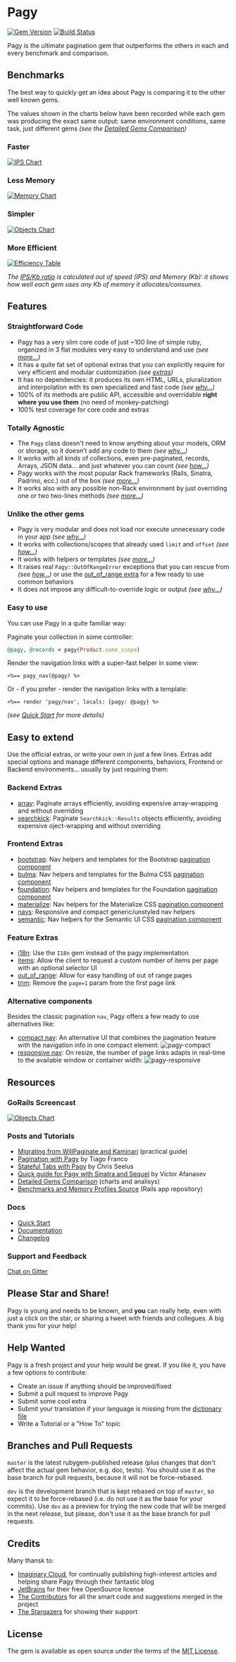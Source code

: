 # Pagy

[![Gem Version](https://badge.fury.io/rb/pagy.svg)](https://badge.fury.io/rb/pagy) [![Build Status](https://travis-ci.org/ddnexus/pagy.svg?branch=master)](https://travis-ci.org/ddnexus/pagy)

Pagy is the ultimate pagination gem that outperforms the others in each and every benchmark and comparison.

## Benchmarks

The best way to quickly get an idea about Pagy is comparing it to the other well known gems.

The values shown in the charts below have been recorded while each gem was producing the exact same output: same environment conditions, same task, just different gems _(see the [Detailed Gems Comparison](http://ddnexus.github.io/pagination-comparison/gems.html))_

### Faster

[![IPS Chart](docs/assets/images/ips-chart.png)](https://ddnexus.github.io/pagination-comparison/gems.html#ips-benchmark)

### Less Memory

[![Memory Chart](docs/assets/images/memory-chart.png)](https://ddnexus.github.io/pagination-comparison/gems.html#memory-profile)

### Simpler

[![Objects Chart](docs/assets/images/objects-chart.png)](https://ddnexus.github.io/pagination-comparison/gems.html#memory-profile)

### More Efficient

[![Efficiency Table](docs/assets/images/efficiency-table.png)](https://ddnexus.github.io/pagination-comparison/gems.html#efficiency-ratio)

_The [IPS/Kb ratio](http://ddnexus.github.io/pagination-comparison/gems.html#efficiency-ratio) is calculated out of speed (IPS) and Memory (Kb): it shows how well each gem uses any Kb of memory it allocates/consumes._

## Features

### Straightforward Code

- Pagy has a very slim core code of just ~100 line of simple ruby, organized in 3 flat modules very easy to understand and use _(see [more...](https://ddnexus.github.io/pagy/api))_
- It has a quite fat set of optional extras that you can explicitly require for very efficient and modular customization _(see [extras](https://ddnexus.github.io/extras.md))_
- It has no dependencies: it produces its own HTML, URLs, pluralization and interpolation with its own specialized and fast code _(see [why...](https://ddnexus.github.io/pagy/index#specialized-code-instead-of-generic-helpers))_
- 100% of its methods are public API, accessible and overridable **right where you use them** (no need of monkey-patching)
- 100% test coverage for core code and extras

### Totally Agnostic

- The `Pagy` class doesn't need to know anything about your models, ORM or storage, so it doesn't add any code to them _(see [why...](https://ddnexus.github.io/pagy/index#stay-away-from-the-models))_
- It works with all kinds of collections, even pre-paginated, records, Arrays, JSON data... and just whatever you can count _(see [how...](https://ddnexus.github.io/pagy/how-to#paginate-any-collection))_
- Pagy works with the most popular Rack frameworks (Rails, Sinatra, Padrino, ecc.) out of the box _(see [more...](https://ddnexus.github.io/pagy/how-to#environment-assumptions))_
- It works also with any possible non-Rack environment by just overriding one or two two-lines methods _(see [more...](https://ddnexus.github.io/pagy/how-to#environment-assumptions))_

### Unlike the other gems

- Pagy is very modular and does not load nor execute unnecessary code in your app _(see [why...](https://ddnexus.github.io/pagy/how-to#global-configuration))_
- It works with collections/scopes that already used `limit` and `offset` _(see [how...](https://ddnexus.github.io/pagy/how-to#paginate-a-pre-offsetted-and-pre-limited-collection))_
- It works with helpers or templates _(see [more...](https://ddnexus.github.io/pagy/how-to#using-templates))_
- It raises real `Pagy::OutOfRangeError` exceptions that you can rescue from _(see [how...](https://ddnexus.github.io/pagy/how-to#handling-pagyoutofrangeerror-exception))_ or use the [out_of_range extra](http://ddnexus.github.io/pagy/extras/out_of_range) for a few ready to use common behaviors
- It does not impose any difficult-to-override logic or output _(see [why...](https://ddnexus.github.io/pagy/index#really-easy-to-customize))_

### Easy to use

You can use Pagy in a quite familiar way:

Paginate your collection in some controller:

```ruby
@pagy, @records = pagy(Product.some_scope)
```

Render the navigation links with a super-fast helper in some view:

```erb
<%== pagy_nav(@pagy) %>
```

Or - if you prefer - render the navigation links with a template:

```erb
<%== render 'pagy/nav', locals: {pagy: @pagy} %>
```

_(see [Quick Start](https://ddnexus.github.io/pagy/how-to#quick-start) for more details)_

## Easy to extend

Use the official extras, or write your own in just a few lines. Extras add special options and manage different components, behaviors, Frontend or Backend environments... usually by just requiring them:

### Backend Extras

- [array](http://ddnexus.github.io/pagy/extras/array): Paginate arrays efficiently, avoiding expensive array-wrapping and without overriding
- [searchkick](http://ddnexus.github.io/pagy/extras/searchkick): Paginate `Searchkick::Results` objects efficiently, avoiding expensive oject-wrapping and without overriding

### Frontend Extras

- [bootstrap](http://ddnexus.github.io/pagy/extras/bootstrap): Nav helpers and templates for the Bootstrap [pagination component](https://getbootstrap.com/docs/4.1/components/pagination)
- [bulma](http://ddnexus.github.io/pagy/extras/bulma): Nav helpers and templates for the Bulma CSS [pagination component](https://bulma.io/documentation/components/pagination)
- [foundation](http://ddnexus.github.io/pagy/extras/foundation): Nav helpers and templates for the Foundation [pagination component](https://foundation.zurb.com/sites/docs/pagination.html)
- [materialize](http://ddnexus.github.io/pagy/extras/materialize): Nav helpers for the Materialize CSS [pagination component](https://materializecss.com/pagination.html)
- [navs](http://ddnexus.github.io/pagy/extras/navs): Responsive and compact generic/unstyled nav helpers
- [semantic](http://ddnexus.github.io/pagy/extras/semantic): Nav helpers for the Semantic UI CSS [pagination component](https://semantic-ui.com/collections/menu.html)

### Feature Extras

- [i18n](http://ddnexus.github.io/pagy/extras/i18n): Use the `I18n` gem instead of the pagy implementation
- [items](http://ddnexus.github.io/pagy/extras/items): Allow the client to request a custom number of items per page with an optional selector UI
- [out_of_range](http://ddnexus.github.io/pagy/extras/out_of_range): Allow for easy handling of out of range pages
- [trim](http://ddnexus.github.io/pagy/extras/trim): Remove the `page=1` param from the first page link

### Alternative components

Besides the classic pagination `nav`, Pagy offers a few ready to use alternatives like:

- [compact nav](http://ddnexus.github.io/pagy/extras/navs#compact-navs): An alternative UI that combines the pagination feature with the navigation info in one compact element: ![pagy-compact](docs/assets/images/pagy-compact-w.png)
- [responsive nav](http://ddnexus.github.io/pagy/extras/navs#responsive-navs): On resize, the number of page links adapts in real-time to the available window or container width: ![pagy-responsive](docs/assets/images/pagy-responsive-w.png)

## Resources

### GoRails Screencast

[![Objects Chart](docs/assets/images/gorails-thumbnail-w360.png)](https://gorails.com/episodes/pagination-with-pagy-gem?autoplay=1)

### Posts and Tutorials

- [Migrating from WillPaginate and Kaminari](https://ddnexus.github.io/pagy/migration-tips) (practical guide)
- [Pagination with Pagy](https://www.imaginarycloud.com/blog/paginating-ruby-on-rails-apps-with-pagy) by Tiago Franco
- [Stateful Tabs with Pagy](https://www.imaginarycloud.com/blog/how-to-paginate-ruby-on-rails-apps-with-pagy) by Chris Seelus
- [Quick guide for Pagy with Sinatra and Sequel](https://medium.com/@vfreefly/how-to-use-pagy-with-sequel-and-sinatra-157dfec1c417) by Victor Afanasev
- [Detailed Gems Comparison](https://ddnexus.github.io/pagination-comparison/gems.html) (charts and analisys)
- [Benchmarks and Memory Profiles Source](http://github.com/ddnexus/pagination-comparison) (Rails app repository)

### Docs

- [Quick Start](https://ddnexus.github.io/pagy/how-to#quick-start)
- [Documentation](https://ddnexus.github.io/pagy/index)
- [Changelog](https://github.com/ddnexus/pagy/blob/master/CHANGELOG.md)

### Support and Feedback

[Chat on Gitter](https://gitter.im/ruby-pagy/Lobby)


## Please Star and Share!

Pagy is young and needs to be known, and **you** can really help, even with just a click on the star, or sharing a tweet with friends and collegues. A big thank you for your help!

## Help Wanted

Pagy is a fresh project and your help would be great. If you like it, you have a few options to contribute:

- Create an issue if anything should be improved/fixed
- Submit a pull request to improve Pagy
- Submit some cool extra
- Submit your translation if your language is missing from the [dictionary file](https://github.com/ddnexus/pagy/blob/master/lib/locales/pagy.yml)
- Write a Tutorial or a "How To" topic

## Branches and Pull Requests

`master` is the latest rubygem-published release (plus changes that don't affect the actual gem behavior, e.g. doc, tests). You should use it as the base branch for pull requests, because it will not be force-rebased.

`dev` is the development branch that is kept rebased on top of `master`, so expect it to be force-rebased (i.e. do not use it as the base for your commits). Use `dev` as a preview for trying the new code that will be merged in the next release, but please, don't use it as the base branch for pull requests.

## Credits

Many thansk to:

- [Imaginary Cloud](https://www.imaginarycloud.com), for continually publishing high-interest articles and helping share Pagy through their fantastic blog
- [JetBrains](http://www.jetbrains.com) for their free OpenSource license
- [The Contributors](https://github.com/ddnexus/pagy/graphs/contributors) for all the smart code and suggestions merged in the project
- [The Stargazers](https://github.com/ddnexus/pagy/stargazers) for showing their support

## License

The gem is available as open source under the terms of the [MIT License](https://opensource.org/licenses/MIT).
